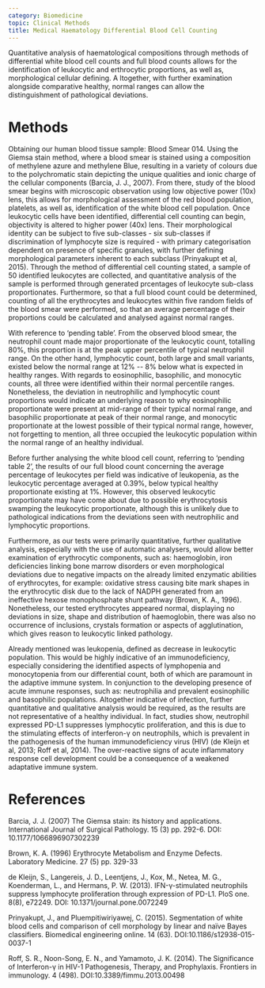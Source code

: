 ```yaml
---
category: Biomedicine
topic: Clinical Methods
title: Medical Haematology Differential Blood Cell Counting
---
```

Quantitative analysis of haematological compositions through methods of differential white blood cell counts and full blood counts allows for the identification of leukocytic and erthrocytic proportions, as well as, morphological cellular defining. A ltogether, with further examination alongside comparative healthy, normal ranges can allow the distinguishment of pathological deviations.

# Methods

Obtaining our human blood tissue sample: Blood Smear 014. Using the Giemsa stain method, where a blood smear is stained using a composition of methylene azure and methylene Blue, resulting in a variety of colours due to the polychromatic stain depicting the unique qualities and ionic charge of the cellular components (Barcia, J. J., 2007). From there, study of the blood smear begins with microscopic observation using low objective power (10x) lens, this allows for morphological assessment of the red blood population, platelets, as well as, identification of the white blood cell population. Once leukocytic cells have been identified, differential cell counting can begin, objectivity is altered to higher power (40x) lens. Their morphological identity can be subject to five sub-classes - six sub-classes if discrimination of lymphocyte size is required - with primary categorisation dependent on presence of specific granules, with further defining morphological parameters inherent to each subclass (Prinyakupt et al, 2015). Through the method of differential cell counting stated, a sample of 50 identified leukocytes are collected, and quantitative analysis of the sample is performed through generated prcentages of leukocyte sub-class proportionates. Furthermore, so that a full blood count could be determined, counting of all the erythrocytes and leukocytes within five random fields of the blood smear were performed, so that an average percentage of their proportions could be calculated and analysed against normal ranges.

With reference to ‘pending table’. From the observed blood smear, the neutrophil count made major proportionate of the leukocytic count, totalling 80%, this proportion is at the peak upper percentile of typical neutrophil range. On the other hand, lymphocytic count, both large and small variants, existed below the normal range at 12% -- 8% below what is expected in healthy ranges. With regards to eosinophilic, basophilic, and monocytic counts, all three were identified within their normal percentile ranges. Nonetheless, the deviation in neutrophilic and lymphocytic count proportions would indicate an underlying reason to why eosinophilic proportionate were present at mid-range of their typical normal range, and basophilic proportionate at peak of their normal range, and monocytic proportionate at the lowest possible of their typical normal range, however, not forgetting to mention, all three occupied the leukocytic population within the normal range of an healthy individual.

Before further analysing the white blood cell count, referring to ‘pending table 2’, the results of our full blood count concerning the average percentage of leukocytes per field was indicative of leukopenia, as the leukocytic percentage averaged at 0.39%, below typical healthy proportionate existing at 1%. However, this observed leukocytic proportionate may have come about due to possible erythrocytosis swamping the leukocytic proportionate, although this is unlikely due to pathological indications from the deviations seen with neutrophilic and lymphocytic proportions.

Furthermore, as our tests were primarily quantitative, further qualitative analysis, especially with the use of automatic analysers, would allow better examination of erythrocytic components, such as: haemoglobin, iron deficiencies linking bone marrow disorders or even morphological deviations due to negative impacts on the already limited enzymatic abilities of erythrocytes, for example: oxidative stress causing bite mark shapes in the erythrocytic disk due to the lack of NADPH generated from an ineffective hexose monophosphate shunt pathway (Brown, K. A., 1996). Nonetheless, our tested erythrocytes appeared normal, displaying no deviations in size, shape and distribution of haemoglobin, there was also no occurrence of inclusions, crystals formation or aspects of agglutination, which gives
reason to leukocytic linked pathology.

Already mentioned was leukopenia, defined as decrease in leukocytic population. This would be highly indicative of an immunodeficiency, especially considering the identified aspects of lymphopenia and monocytopenia from our differential count, both of which are paramount in the adaptive immune system. In conjunction to the developing presence of acute immune responses, such as: neutrophilia and prevalent eosinophilic and basophilic populations. Altogether indicative of infection, further quantitative and qualitative analysis would be required, as the results are not representative of a healthy individual. In fact, studies show, neutrophil expressed PD-L1 suppresses lymphocytic proliferation, and this is due to the stimulating effects of interferon-γ on neutrophils, which is prevalent in the pathogenesis of the human immunodeficiency virus (HIV) (de Kleijn et al, 2013; Roff et al, 2014). The over-reactive signs of acute inflammatory response cell development could be a consequence of a weakened adaptative immune system.

# References

Barcia, J. J. (2007) The Giemsa stain: its history and applications. International Journal of Surgical Pathology. 15 (3) pp. 292-6. DOI: 10.1177/1066896907302239

Brown, K. A. (1996) Erythrocyte Metabolism and Enzyme Defects. Laboratory Medicine. 27 (5) pp. 329-33

de Kleijn, S., Langereis, J. D., Leentjens, J., Kox, M., Netea, M. G., Koenderman, L., and Hermans, P. W. (2013). IFN-γ-stimulated neutrophils suppress lymphocyte proliferation through expression of PD-L1. PloS one. 8(8), e72249. DOI: 10.1371/journal.pone.0072249

Prinyakupt, J., and Pluempitiwiriyawej, C. (2015). Segmentation of white blood cells and comparison of cell morphology by linear and naïve Bayes classifiers. Biomedical engineering online. 14 (63). DOI:10.1186/s12938-015-0037-1

Roff, S. R., Noon-Song, E. N., and Yamamoto, J. K. (2014). The Significance of Interferon-γ in HIV-1 Pathogenesis, Therapy, and Prophylaxis. Frontiers in immunology. 4 (498). DOI:10.3389/fimmu.2013.00498
